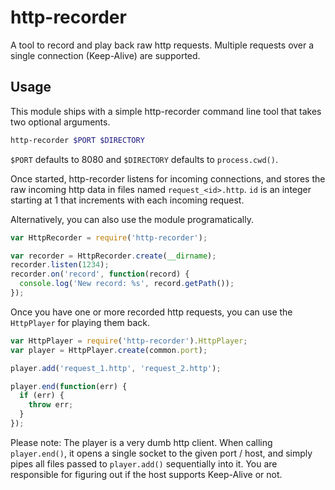 # http-recorder

A tool to record and play back raw http requests. Multiple requests over a
single connection (Keep-Alive) are supported.

## Usage

This module ships with a simple http-recorder command line tool that takes
two optional arguments.

``` bash
http-recorder $PORT $DIRECTORY
```

`$PORT` defaults to 8080 and `$DIRECTORY` defaults to `process.cwd()`.

Once started, http-recorder listens for incoming connections, and stores the
raw incoming http data in files named `request_<id>.http`. `id` is an
integer starting at 1 that increments with each incoming request.

Alternatively, you can also use the module programatically.

``` javascript
var HttpRecorder = require('http-recorder');

var recorder = HttpRecorder.create(__dirname);
recorder.listen(1234);
recorder.on('record', function(record) {
  console.log('New record: %s', record.getPath());
});
```

Once you have one or more recorded http requests, you can use the `HttpPlayer`
for playing them back.

``` javascript
var HttpPlayer = require('http-recorder').HttpPlayer;
var player = HttpPlayer.create(common.port);

player.add('request_1.http', 'request_2.http');

player.end(function(err) {
  if (err) {
    throw err;
  }
});
```

Please note: The player is a very dumb http client. When calling
`player.end()`, it opens a single socket to the given port / host, and simply
pipes all files passed to `player.add()` sequentially into it. You are
responsible for figuring out if the host supports Keep-Alive or not.
